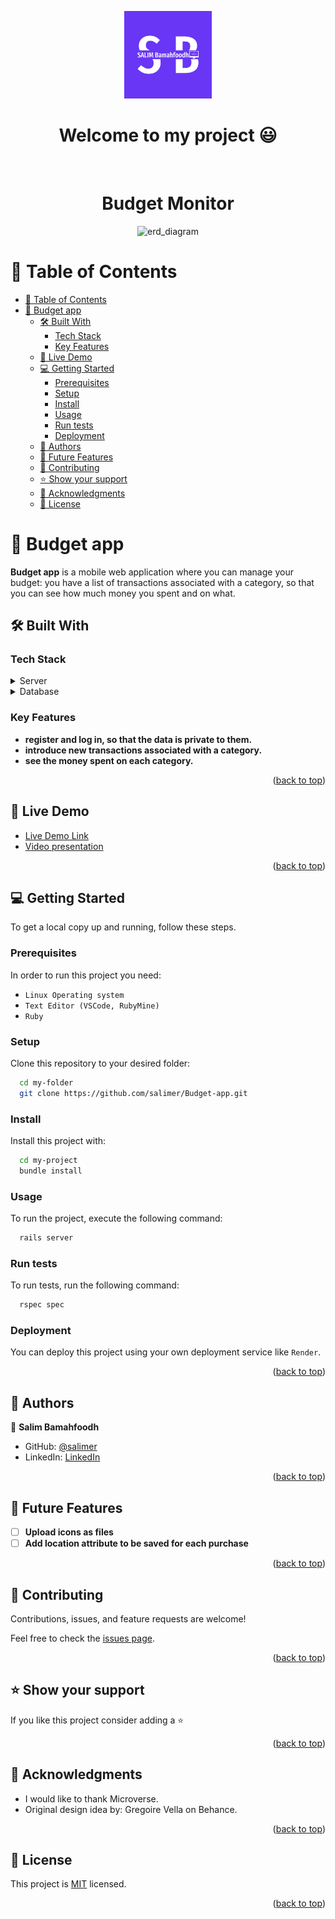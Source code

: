 <a name="readme-top"></a>

<div align="center">
  <img src="murple_logo.png" alt="logo" width="140"  height="auto" />
  <br/>

  <h1><b>Welcome to my project 😃</b></h1>

</div>

<div align="center">
  
  <br/>
<h1 align="center">Budget Monitor</h1>

<img width="374" alt="erd_diagram" src="https://github.com/Salimer/Budget-app/assets/52242629/83b71cc6-3f17-4916-add6-630c948f7078">


</div>

<!-- TABLE OF CONTENTS -->

# 📗 Table of Contents

- [📗 Table of Contents](#-table-of-contents)
- [📖 Budget app ](#-budget-app-)
  - [🛠 Built With ](#-built-with-)
    - [Tech Stack ](#tech-stack-)
    - [Key Features ](#key-features-)
  - [🚀 Live Demo ](#-live-demo-)
  - [💻 Getting Started ](#-getting-started-)
    - [Prerequisites](#prerequisites)
    - [Setup](#setup)
    - [Install](#install)
    - [Usage](#usage)
    - [Run tests](#run-tests)
    - [Deployment](#deployment)
  - [👥 Authors ](#-authors-)
  - [🔭 Future Features ](#-future-features-)
  - [🤝 Contributing ](#-contributing-)
  - [⭐️ Show your support ](#️-show-your-support-)
  - [🙏 Acknowledgments ](#-acknowledgments-)
  - [📝 License ](#-license-)

<!-- PROJECT DESCRIPTION -->

# 📖 Budget app <a name="about-project"></a>

**Budget app** is a mobile web application where you can manage your budget: you have a list of transactions associated with a category, so that you can see how much money you spent and on what.

## 🛠 Built With <a name="built-with"></a>

### Tech Stack <a name="tech-stack"></a>

<details>
  <summary>Server</summary>
  <ul>
    <li><a href="https://rubyonrails.org/">Ruby on Rails</a></li>
  </ul>
</details>

<details>
<summary>Database</summary>
  <ul>
    <li><a href="https://www.postgresql.org/">PostgreSQL</a></li>
  </ul>
</details>

<!-- Features -->

### Key Features <a name="key-features"></a>

- **register and log in, so that the data is private to them.**
- **introduce new transactions associated with a category.**
- **see the money spent on each category.**

<p align="right">(<a href="#readme-top">back to top</a>)</p>

<!-- LIVE DEMO -->

## 🚀 Live Demo <a name="live-demo"></a>

- [Live Demo Link](https://budget-app-t49c.onrender.com/)
- [Video presentation](https://www.loom.com/share/Budget-Monitor-App-Overview-d69c4dbe85bc4fd8a4e89216c0f08851?sid=60fdaf45-8452-4bde-836f-d1125bc6ca24)

<p align="right">(<a href="#readme-top">back to top</a>)</p>

<!-- GETTING STARTED -->

## 💻 Getting Started <a name="getting-started"></a>

To get a local copy up and running, follow these steps.

### Prerequisites

In order to run this project you need:

- `Linux Operating system`
- `Text Editor (VSCode, RubyMine)`
- `Ruby`

### Setup

Clone this repository to your desired folder:

```sh
  cd my-folder
  git clone https://github.com/salimer/Budget-app.git
```

### Install

Install this project with:

```sh
  cd my-project
  bundle install
```

### Usage

To run the project, execute the following command:

```sh
  rails server
```

### Run tests

To run tests, run the following command:

```sh
  rspec spec
```

### Deployment

You can deploy this project using your own deployment service like `Render`.

<p align="right">(<a href="#readme-top">back to top</a>)</p>

<!-- AUTHORS -->

## 👥 Authors <a name="authors"></a>

👤 **Salim Bamahfoodh**

- GitHub: [@salimer](https://github.com/salimer)
- LinkedIn: [LinkedIn](https://linkedin.com/in/sbamahfoodh)

<p align="right">(<a href="#readme-top">back to top</a>)</p>

<!-- FUTURE FEATURES -->
## 🔭 Future Features <a name="future-features"></a>

- [ ] **Upload icons as files**
- [ ] **Add location attribute to be saved for each purchase**

<p align="right">(<a href="#readme-top">back to top</a>)</p>

<!-- CONTRIBUTING -->

## 🤝 Contributing <a name="contributing"></a>

Contributions, issues, and feature requests are welcome!

Feel free to check the [issues page](../../issues/).

<p align="right">(<a href="#readme-top">back to top</a>)</p>

<!-- SUPPORT -->

## ⭐️ Show your support <a name="support"></a>

If you like this project consider adding a ⭐️

<p align="right">(<a href="#readme-top">back to top</a>)</p>

<!-- ACKNOWLEDGEMENTS -->

## 🙏 Acknowledgments <a name="acknowledgements"></a>

- I would like to thank Microverse.
- Original design idea by: Gregoire Vella on Behance.

<p align="right">(<a href="#readme-top">back to top</a>)</p>

<!-- LICENSE -->

## 📝 License <a name="license"></a>

This project is [MIT](./LICENSE) licensed.

<p align="right">(<a href="#readme-top">back to top</a>)</p>

